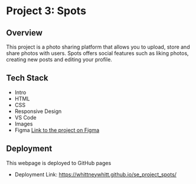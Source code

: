 # Project 3: Spots

## Overview

This project is a photo sharing platform that allows you to upload, store and share photos with users. Spots offers social features such as liking photos, creating new posts and editing your profile.

## Tech Stack

- Intro
- HTML
- CSS
- Responsive Design
- VS Code
- Images
- Figma [Link to the project on Figma](https://www.figma.com/file/BBNm2bC3lj8QQMHlnqRsga/Sprint-3-Project-%E2%80%94-Spots?type=design&node-id=2%3A60&mode=design&t=afgNFybdorZO6cQo-1)

## Deployment

This webpage is deployed to GitHub pages

- Deployment Link: https://whittneywhitt.github.io/se_project_spots/
